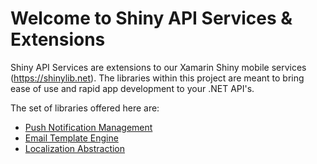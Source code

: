 # Welcome to Shiny API Services & Extensions

Shiny API Services are extensions to our Xamarin Shiny mobile services (https://shinylib.net).  The libraries within this project are meant to bring ease of use and rapid app development to your .NET API's.

The set of libraries offered here are:

* [Push Notification Management](documentation/push/index.md)
* [Email Template Engine](documentation/email.md)
* [Localization Abstraction](documentation/localization.md)